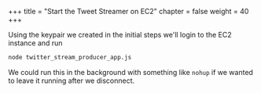 +++
title = "Start the Tweet Streamer on EC2"
chapter = false
weight = 40
+++


Using the keypair we created in the initial steps we'll login to the EC2 instance and run 

```bash
node twitter_stream_producer_app.js
```

We could run this in the background with something like `nohup` if we wanted to leave it running after we disconnect.
